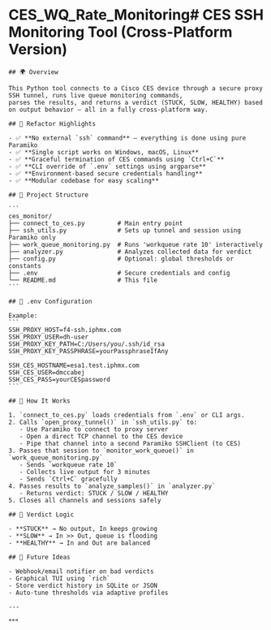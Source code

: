 # CES_WQ_Rate_Monitoring# CES SSH Monitoring Tool (Cross-Platform Version)

    ## 🌍 Overview

    This Python tool connects to a Cisco CES device through a secure proxy SSH tunnel, runs live queue monitoring commands,
    parses the results, and returns a verdict (STUCK, SLOW, HEALTHY) based on output behavior — all in a fully cross-platform way.

    ## 🔄 Refactor Highlights

    - ✅ **No external `ssh` command** — everything is done using pure Paramiko
    - ✅ **Single script works on Windows, macOS, Linux**
    - ✅ **Graceful termination of CES commands using `Ctrl+C`**
    - ✅ **CLI override of `.env` settings using argparse**
    - ✅ **Environment-based secure credentials handling**
    - ✅ **Modular codebase for easy scaling**

    ## 📁 Project Structure

    ```
    ces_monitor/
    ├── connect_to_ces.py         # Main entry point
    ├── ssh_utils.py              # Sets up tunnel and session using Paramiko only
    ├── work_queue_monitoring.py  # Runs 'workqueue rate 10' interactively
    ├── analyzer.py               # Analyzes collected data for verdict
    ├── config.py                 # Optional: global thresholds or constants
    ├── .env                      # Secure credentials and config
    └── README.md                 # This file
    ```

    ## 🔐 .env Configuration

    Example:
    ```
    SSH_PROXY_HOST=f4-ssh.iphmx.com
    SSH_PROXY_USER=dh-user
    SSH_PROXY_KEY_PATH=C:/Users/you/.ssh/id_rsa
    SSH_PROXY_KEY_PASSPHRASE=yourPassphraseIfAny

    SSH_CES_HOSTNAME=esa1.test.iphmx.com
    SSH_CES_USER=dmccabej
    SSH_CES_PASS=yourCESpassword
    ```

    ## 🧠 How It Works

    1. `connect_to_ces.py` loads credentials from `.env` or CLI args.
    2. Calls `open_proxy_tunnel()` in `ssh_utils.py` to:
       - Use Paramiko to connect to proxy server
       - Open a direct TCP channel to the CES device
       - Pipe that channel into a second Paramiko SSHClient (to CES)
    3. Passes that session to `monitor_work_queue()` in `work_queue_monitoring.py`
       - Sends `workqueue rate 10`
       - Collects live output for 3 minutes
       - Sends `Ctrl+C` gracefully
    4. Passes results to `analyze_samples()` in `analyzer.py`
       - Returns verdict: STUCK / SLOW / HEALTHY
    5. Closes all channels and sessions safely

    ## 🚦 Verdict Logic

    - **STUCK** → No output, In keeps growing
    - **SLOW** → In >> Out, queue is flooding
    - **HEALTHY** → In and Out are balanced

    ## 🚀 Future Ideas

    - Webhook/email notifier on bad verdicts
    - Graphical TUI using `rich`
    - Store verdict history in SQLite or JSON
    - Auto-tune thresholds via adaptive profiles

    ---

"""
